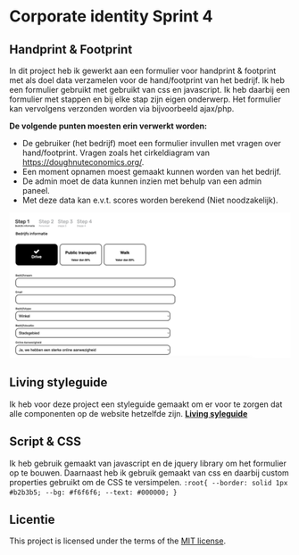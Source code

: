 # Corporate identity Sprint 4
## Handprint & Footprint
In dit project heb ik gewerkt aan een formulier voor handprint & footprint met als doel data verzamelen voor de hand/footprint van het bedrijf. Ik heb een formulier gebruikt met gebruikt van css en javascript. Ik heb daarbij een formulier met stappen en bij elke stap zijn eigen onderwerp. Het formulier kan vervolgens verzonden worden via bijvoorbeeld ajax/php.

**De volgende punten moesten erin verwerkt worden:**
- De gebruiker (het bedrijf) moet een formulier invullen met vragen over hand/footprint. Vragen zoals het cirkeldiagram van https://doughnuteconomics.org/.
- Een moment opnamen moest gemaakt kunnen worden van het bedrijf.
- De admin moet de data kunnen inzien met behulp van een admin paneel.
- Met deze data kan e.v.t. scores worden berekend (Niet noodzakelijk).

![](https://github.com/nadirelm/handprint-footprint/blob/main/wiki_img/form.png?raw=true)

## Living styleguide
Ik heb voor deze project een styleguide gemaakt om er voor te zorgen dat alle componenten op de website hetzelfde zijn.
**[Living syleguide](https://nadirelm.github.io/look-and-feel-living-styleguide/)**

## Script & CSS
Ik heb gebruik gemaakt van javascript en de jquery library om het formulier op te bouwen. Daarnaast heb ik gebruik gemaakt van css en daarbij custom properties gebruikt om de CSS te versimpelen.
`:root{
    --border: solid 1px #b2b3b5;
    --bg: #f6f6f6;
    --text: #000000;
}`
## Licentie

This project is licensed under the terms of the [MIT license](./LICENSE).
